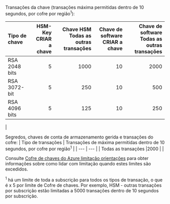 Transações da chave (transações máxima permitidas dentro de 10 segundos, por cofre por região<sup>1</sup>):

|Tipo de chave|HSM-Key<br>CRIAR a chave|Chave HSM<br>Todas as outras transações|Chave de software<br>CRIAR a chave|Chave de software<br>Todas as outras transações|
|:---|---:|---:|---:|---:|
|RSA 2048 bits|5|1000|10|2000|
|RSA 3072-bit|5|250|10|500|
|RSA 4096 bits|5|125|10|250|
|

Segredos, chaves de conta de armazenamento gerida e transações do cofre:
| Tipo de transações | Transações de máxima permitidas dentro de 10 segundos, por cofre por região<sup>1</sup> |
| --- | --- |
| Todas as transações |2000 |
|

Consulte [Cofre de chaves do Azure limitação orientações](../articles/key-vault/key-vault-ovw-throttling.md) para obter informações sobre como lidar com limitação quando estes limites são excedidos.

<sup>1</sup> há um limite de toda a subscrição para todos os tipos de transação, o que é x 5 por limite de Cofre de chaves. Por exemplo, HSM - outras transações por subscrição estão limitadas a 5000 transações dentro de 10 segundos por subscrição.
